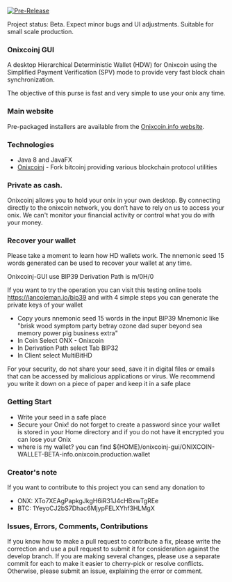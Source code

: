 
[![Pre-Release](https://jitpack.io/v/jestevez/onixcoinj-gui.svg)](https://jitpack.io/#jestevez/onixcoinj-gui)

Project status: Beta. Expect minor bugs and UI adjustments. Suitable for small scale production.

### Onixcoinj GUI

A desktop Hierarchical Deterministic Wallet (HDW) for Onixcoin using the Simplified Payment Verification (SPV) mode to provide very fast block chain synchronization.

The objective of this purse is fast and very simple to use your onix any time.

### Main website

Pre-packaged installers are available from the [Onixcoin.info website](https://www.onixcoin.info/wallet).

### Technologies

* Java 8 and JavaFX
* [Onixcoinj](https://github.com/jestevez/onixcoinj) - Fork bitcoinj providing various blockchain protocol utilities

### Private as cash.

Onixcoinj allows you to hold your onix in your own desktop. By connecting directly to the onixcoin network, you don’t have to rely on us to access your onix. We can't monitor your financial activity or control what you do with your money.

### Recover your wallet

Please take a moment to learn how HD wallets work. The nnemonic seed 15 words generated can be used to recover your wallet at any time.

Onixcoinj-GUI use BIP39 Derivation Path is m/0H/0

If you want to try the operation you can visit this testing online tools https://iancoleman.io/bip39 and with 4 simple steps you can generate the private keys of your wallet

* Copy yours nnemonic seed 15 words in the input BIP39 Mnemonic like "brisk wood symptom party betray ozone dad super beyond sea memory power pig business extra"
* In Coin Select ONX - Onixcoin
* In Derivation Path select Tab  BIP32
* In Client select MultiBitHD

For your security, do not share your seed, save it in digital files or emails that can be accessed by malicious applications or virus. We recommend you write it down on a piece of paper and keep it in a safe place

### Getting Start

* Write your seed in a safe place
* Secure your Onix! do not forget to create a password since your wallet is stored in your Home directory and if you do not have it encrypted you can lose your Onix
* where is my wallet? you can find ${HOME}/onixcoinj-gui/ONIXCOIN-WALLET-BETA-info.onixcoin.production.wallet

### Creator's note

If you want to contribute to this project you can send any donation to

* ONX: XTo7XEAgPapkgJkgH6iR31J4cHBxwTgREe
* BTC: 1YeyoCJ2bS7Dhac6MjypFELXYhf3HLMgX

### Issues, Errors, Comments, Contributions

If you know how to make a pull request to contribute a fix, please write the correction and use a pull request to submit it for consideration against the develop branch. If you are making several changes, please use a separate commit for each to make it easier to cherry-pick or resolve conflicts. Otherwise, please submit an issue, explaining the error or comment.


